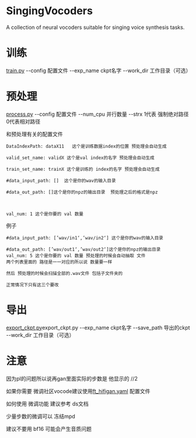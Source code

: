 # SingingVocoders
A collection of neural vocoders suitable for singing voice synthesis tasks.


# 训练

[train.py](train.py) --config 配置文件 --exp_name ckpt名字 --work_dir 工作目录（可选）

# 预处理 

[process.py](process.py) --config 配置文件 --num_cpu 并行数量 --strx 1代表 强制绝对路径 0代表相对路径


和预处理有关的配置文件
```
DataIndexPath: dataX11   这个是训练数据index的位置 预处理会自动生成

valid_set_name: validX 这个是val index的名字 预处理会自动生成

train_set_name: trainX 这个是训练的 index的名字 预处理会自动生成

#data_input_path: []  这个是你的wav的输入目录

#data_out_path: []这个是你的npz的输出目录  预处理之后的格式是npz



val_num: 1 这个是你要的 val 数量 
```

例子
```
#data_input_path: [’wav/in1‘,’wav/in2‘] 这个是你的wav的输入目录

#data_out_path: [’wav/out1‘,’wav/out2‘]这个是你的npz的输出目录
val_num: 5 这个是你要的 val 数量 预处理的时候会自动抽取 文件
两个列表里面的 路径是一一对应的所以说 数量要一样

然后 预处理的时候会扫描全部的.wav文件 包括子文件夹的

正常情况下只有这三个要改
```
# 导出
[export_ckpt.py](export_ckpt.py)export_ckpt.py --exp_name ckpt名字  --save_path 导出的ckpt --work_dir 工作目录（可选） 

# 注意

因为pl的问题所以说再gan里面实际的步数是 他显示的 //2

如果你需要 微调社区vocode建议使用[ft_hifigan.yaml](configs%2Fft_hifigan.yaml) 配置文件

如何使用 微调功能 建议参考 ds文档

少量步数的微调可以 冻结mpd

建议不要用 bf16 可能会产生音质问题





































